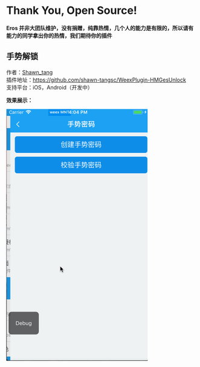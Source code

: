 
# Thank You, Open Source!
**Eros 并非大团队维护，没有捐赠，纯靠热情，几个人的能力是有限的，所以请有能力的同学拿出你的热情，我们期待你的插件**

## 手势解锁

作者：[Shawn_tang](https://github.com/shawn-tangsc)<br>
插件地址：https://github.com/shawn-tangsc/WeexPlugin-HMGesUnlock <br>
支持平台：iOS，Android（开发中）

**效果展示：**

![](./image/gesunlock.gif)